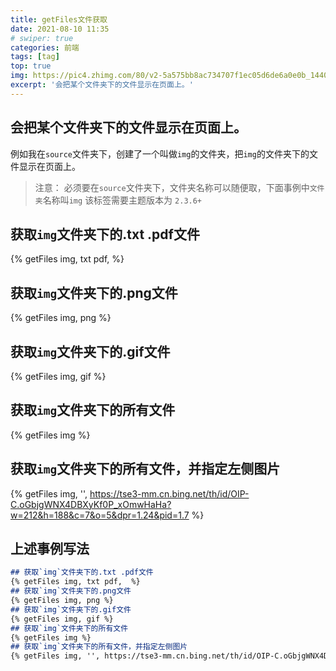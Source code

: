 ```yaml
---
title: getFiles文件获取
date: 2021-08-10 11:35
# swiper: true
categories: 前端
tags: [tag]
top: true
img: https://pic4.zhimg.com/80/v2-5a575bb8ac734707f1ec05d6de6a0e0b_1440w.jpg
excerpt: '会把某个文件夹下的文件显示在页面上。'
---
```

## 会把某个文件夹下的文件显示在页面上。
例如我在`source`文件夹下，创建了一个叫做`img`的文件夹，把`img`的文件夹下的文件显示在页面上。
> 注意： 必须要在`source`文件夹下，文件夹名称可以随便取，下面事例中`文件夹`名称叫`img`
> 该标签需要主题版本为 `2.3.6+`

## 获取`img`文件夹下的.txt .pdf文件
{% getFiles img, txt pdf,  %}
## 获取`img`文件夹下的.png文件
{% getFiles img, png %}
## 获取`img`文件夹下的.gif文件
{% getFiles img, gif %}
## 获取`img`文件夹下的所有文件
{% getFiles img %}
## 获取`img`文件夹下的所有文件，并指定左侧图片
{% getFiles img, '', https://tse3-mm.cn.bing.net/th/id/OIP-C.oGbjgWNX4DBXyKf0P_xOmwHaHa?w=212&h=188&c=7&o=5&dpr=1.24&pid=1.7 %}

## 上述事例写法
```md
## 获取`img`文件夹下的.txt .pdf文件
{% getFiles img, txt pdf,  %}
## 获取`img`文件夹下的.png文件
{% getFiles img, png %}
## 获取`img`文件夹下的.gif文件
{% getFiles img, gif %}
## 获取`img`文件夹下的所有文件
{% getFiles img %}
## 获取`img`文件夹下的所有文件，并指定左侧图片
{% getFiles img, '', https://tse3-mm.cn.bing.net/th/id/OIP-C.oGbjgWNX4DBXyKf0P_xOmwHaHa?w=212&h=188&c=7&o=5&dpr=1.24&pid=1.7 %}
```